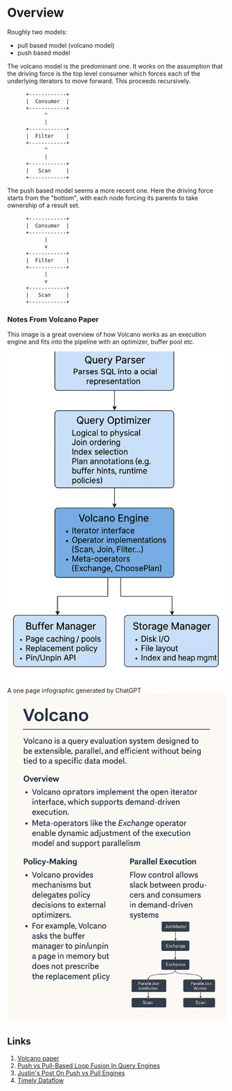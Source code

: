 # Overview

Roughly two models:
* pull based model (volcano model)
* push based model

The volcano model is the predominant one. It works on the assumption that the driving force is the top level consumer which forces each of the underlying iterators to move forward. This proceeds recursively.

```
      +------------+
      |  Consumer  |
      +------------+
            ^
            |
      +------------+
      |  Filter    |
      +------------+
            ^
            |
      +------------+
      |   Scan     |
      +------------+
```

The push based model seems a more recent one. Here the driving force starts from the "bottom", with each node forcing its parents to take ownership of a result set.

```
      +------------+
      |  Consumer  |
      +------------+
            |
            v
      +------------+
      |  Filter    |
      +------------+
            |
            v
      +------------+
      |   Scan     |
      +------------+
```

### Notes From Volcano Paper
This image is a great overview of how Volcano works as an execution engine and fits into the pipeline with an optimizer, buffer pool etc.

![](/assets/img/query_engines.png)

A one page infographic generated by ChatGPT
![](/assets/img/volcano_infographic.png)

## Links
1. [Volcano paper](https://paperhub.s3.amazonaws.com/dace52a42c07f7f8348b08dc2b186061.pdf)
2. [Push vs Pull-Based Loop Fusion In Query Engines](https://arxiv.org/pdf/1610.09166)
3. [Justin's Post On Push vs Pull Engines](https://justinjaffray.com/query-engines-push-vs.-pull/)
4. [Timely Dataflow](https://timelydataflow.github.io/differential-dataflow/introduction.html)